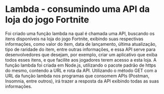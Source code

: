 # Lambda - consumindo uma API da loja do jogo Fortnite

  Foi criado uma função lambda na qual é chamada uma API, buscando os itens disponíveis na loja do jogo Fortnite, exibindo suas respectivas informações, como valor do item, data de lançamento, última atualização, tipo de raridade do item, entre outras informações, e essa API serve para desenvolvedores que desejam, por exemplo, criar um aplicativo que exiba todos esses itens, e que facilite aos jogadores terem acesso a esta loja.
  A função lambda foi criada em Node.js, utilizando o pacote padrão de https do mesmo, contendo a URL e rota da API. Utilizando o método GET com a URL da função lambda nos programas que consomem APIs (Postman, Insomnia, entre outros), irá trazer a resposta da API exibindo todas as suas informações.
